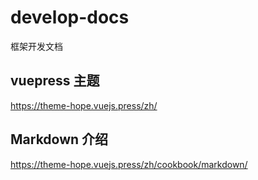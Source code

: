 # develop-docs
框架开发文档

## vuepress 主题
https://theme-hope.vuejs.press/zh/

## Markdown 介绍
https://theme-hope.vuejs.press/zh/cookbook/markdown/

